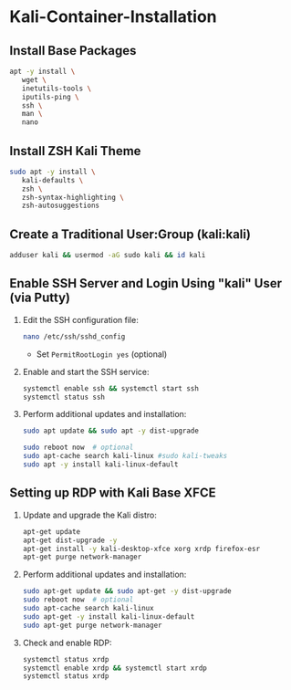 # Kali-Container-Installation 

## Install Base Packages
```bash
apt -y install \
   wget \
   inetutils-tools \
   iputils-ping \
   ssh \
   man \
   nano
```  

## Install ZSH Kali Theme  
```bash
sudo apt -y install \
   kali-defaults \
   zsh \
   zsh-syntax-highlighting \
   zsh-autosuggestions
```  

## Create a Traditional User:Group (kali:kali)  
```bash
adduser kali && usermod -aG sudo kali && id kali
```  

## Enable SSH Server and Login Using "kali" User (via Putty)  
1. Edit the SSH configuration file:  
   ```bash
   nano /etc/ssh/sshd_config
   ```  
   - Set `PermitRootLogin yes` (optional)  

2. Enable and start the SSH service:  
   ```bash
   systemctl enable ssh && systemctl start ssh
   systemctl status ssh
   ```

3. Perform additional updates and installation:  
   ```bash
   sudo apt update && sudo apt -y dist-upgrade
   ```
   ```bash
   sudo reboot now  # optional
   sudo apt-cache search kali-linux #sudo kali-tweaks
   sudo apt -y install kali-linux-default
   ``` 

## Setting up RDP with Kali Base XFCE  
1. Update and upgrade the Kali distro:  
   ```bash
   apt-get update
   apt-get dist-upgrade -y
   apt-get install -y kali-desktop-xfce xorg xrdp firefox-esr
   apt-get purge network-manager
   ```  

2. Perform additional updates and installation:  
   ```bash
   sudo apt-get update && sudo apt-get -y dist-upgrade
   sudo reboot now  # optional
   sudo apt-cache search kali-linux
   sudo apt-get -y install kali-linux-default
   sudo apt-get purge network-manager
   ```  

3. Check and enable RDP:  
   ```bash
   systemctl status xrdp
   systemctl enable xrdp && systemctl start xrdp
   systemctl status xrdp
   ```
   
